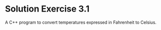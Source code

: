 # Solution Exercise 3.1

A C++ program to convert temperatures expressed in Fahrenheit to Celsius.

